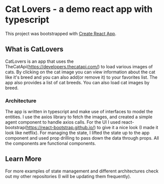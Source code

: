 # Cat Lovers - a demo react app with typescript

This project was bootstrapped with [Create React App](https://github.com/facebook/create-react-app).

## What is CatLovers

CatLovers is an app that uses the TheCatApi(https://developers.thecatapi.com/) to load various images of cats. By clicking on the cat image you can view information about the cat like it's breed and you can also add(or remove it) to your favorites list. The app also provides a list of cat breeds. You can also load cat images by breed.

### Architecture

The app is written in typescript and make use of interfaces to model the entities. I use the axios library to fetch the images, and created a simple agent component to handle axios calls. For the UI I used react-bootstrap(https://react-bootstrap.github.io/) to give it a nice look (I made it look like netflix).
For managing the state, I lifted the state up to the app component and used prop drilling to pass down the data through props. All the components are functional components.

## Learn More

For more examples of state management and different architectures check out my other repositories (I will be updating them frequently).

